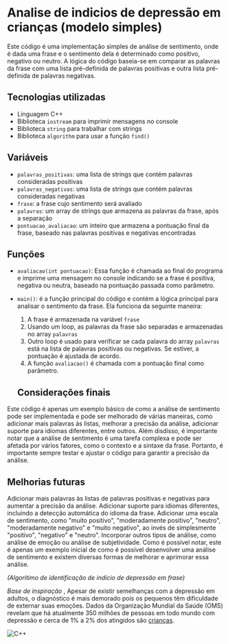 # Analise de indicios de depressão em crianças (modelo simples)


Este código é uma implementação simples de análise de sentimento, onde é dada uma frase e o sentimento dela é determinado como positivo, negativo ou neutro. A lógica do código baseia-se em comparar as palavras da frase com uma lista pré-definida de palavras positivas e outra lista pré-definida de palavras negativas.

## Tecnologias utilizadas
- Linguagem C++
- Biblioteca `iostream` para imprimir mensagens no console
- Biblioteca `string` para trabalhar com strings
- Biblioteca `algorithm` para usar a função `find()`

## Variáveis
- `palavras_positivas`: uma lista de strings que contém palavras consideradas positivas
- `palavras_negativas`: uma lista de strings que contém palavras consideradas negativas
- `frase`: a frase cujo sentimento será avaliado
- `palavras`: um array de strings que armazena as palavras da frase, após a separação
- `pontuacao_avaliacao`: um inteiro que armazena a pontuação final da frase, baseado nas palavras positivas e negativas encontradas

## Funções
- `avaliacao(int pontuacao)`: Essa função é chamada ao final do programa e imprime uma mensagem no console indicando se a frase é positiva, negativa ou neutra, baseado na pontuação passada como parâmetro.
- `main()`: é a função principal do código e contém a lógica principal para analisar o sentimento da frase. Ela funciona da seguinte maneira:
    1. A frase é armazenada na variável `frase`
    2. Usando um loop, as palavras da frase são separadas e armazenadas no array `palavras`
    3. Outro loop é usado para verificar se cada palavra do array `palavras` está na lista de palavras positivas ou negativas. Se estiver, a pontuação é ajustada de acordo.
    4. A função `avaliacao()` é chamada com a pontuação final como parâmetro.
    
   
   ## Considerações finais
Este código é apenas um exemplo básico de como a análise de sentimento pode ser implementada e pode ser melhorado de várias maneiras, como adicionar mais palavras às listas, melhorar a precisão da análise, adicionar suporte para idiomas diferentes, entre outros. Além disdisso, é importante notar que a análise de sentimento é uma tarefa complexa e pode ser afetada por vários fatores, como o contexto e a sintaxe da frase. Portanto, é importante sempre testar e ajustar o código para garantir a precisão da análise.


## Melhorias futuras
Adicionar mais palavras às listas de palavras positivas e negativas para aumentar a precisão da análise.
Adicionar suporte para idiomas diferentes, incluindo a detecção automática do idioma da frase.
Adicionar uma escala de sentimento, como "muito positivo", "moderadamente positivo", "neutro", "moderadamente negativo" e "muito negativo", ao invés de simplesmente "positivo", "negativo" e "neutro".
Incorporar outros tipos de análise, como análise de emoção ou análise de subjetividade.
Como é possível notar, este é apenas um exemplo inicial de como é possível desenvolver uma análise de sentimento e existem diversas formas de melhorar e aprimorar essa análise.

_(Algoritimo de identificação de indicio de depressão em frase)_

_Base de inspiração_ ,  Apesar de existir semelhanças com a depressão em adultos, o diagnóstico é mais demorado pois os pequenos têm dificuldade de externar suas emoções. Dados da Organização Mundial da Saúde (OMS) revelam que há atualmente 350 milhões de pessoas em todo mundo com depressão e cerca de 1% a 2% dos atingidos são 
[crianças](https://auniao.pb.gov.br/noticias/caderno_paraiba/depressao-infantil-diagnostico-e-mais-demorado#:~:text=Apesar%20de%20existir%20semelhan%C3%A7as%20com%20a%20depress%C3%A3o%20em%20adultos%2C%20o,2%25%20dos%20atingidos%20s%C3%A3o%20crian%C3%A7as).




![C++](https://img.shields.io/badge/c++-%2300599C.svg?style=for-the-badge&logo=c%2B%2B&logoColor=white) 

